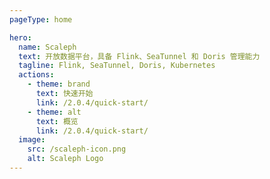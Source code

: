 ```yaml
---
pageType: home

hero:
  name: Scaleph
  text: 开放数据平台，具备 Flink、SeaTunnel 和 Doris 管理能力
  tagline: Flink, SeaTunnel, Doris, Kubernetes
  actions:
    - theme: brand
      text: 快速开始
      link: /2.0.4/quick-start/
    - theme: alt
      text: 概览
      link: /2.0.4/quick-start/
  image:
    src: /scaleph-icon.png
    alt: Scaleph Logo
---
```

